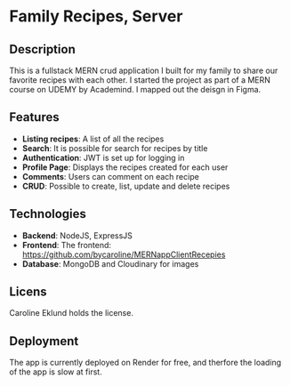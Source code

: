 # Family Recipes, Server

## Description
This is a fullstack MERN crud application I built for my family to share our favorite recipes with each other.
I started the project as part of a MERN course on UDEMY by Academind. I mapped out the deisgn in Figma. 

## Features
- **Listing recipes**: A list of all the recipes  
- **Search**: It is possible for search for recipes by title 
- **Authentication**: JWT is set up for logging in
- **Profile Page**: Displays the recipes created for each user
- **Comments**: Users can comment on each recipe
- **CRUD**: Possible to create, list, update and delete recipes

## Technologies
- **Backend**: NodeJS, ExpressJS
- **Frontend**: The frontend: https://github.com/bycaroline/MERNappClientRecepies
- **Database**: MongoDB and Cloudinary for images

## Licens
Caroline Eklund holds the license. 

## Deployment
The app is currently deployed on Render for free, and therfore the loading of the app is slow at first.  
